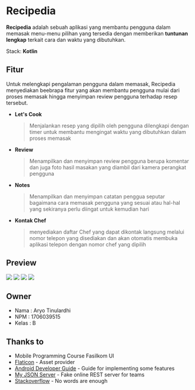 # Recipedia

**Recipedia** adalah sebuah aplikasi yang membantu pengguna dalam memasak menu-menu pilihan yang tersedia dengan memberikan **tuntunan lengkap** terkait cara dan waktu yang dibutuhkan.

Stack: **Kotlin**

## Fitur
Untuk melengkapi pengalaman pengguna dalam memasak, Recipedia menyediakan beebrapa fitur yang akan membantu pengguna mulai dari proses memasak hingga menyimpan review pengguna terhadap resep tersebut.

- **Let's Cook**
	> Menjalankan resep yang dipilih oleh pengguna dilengkapi dengan timer untuk membantu mengingat waktu yang dibutuhkan dalam proses memasak

- **Review**
	> Menampilkan dan menyimpan review pengguna berupa komentar dan juga foto hasil masakan yang diambil dari kamera perangkat pengguna

- **Notes**
	> Menampilkan dan menyimpan catatan penggua seputar bagaimana cara memasak pengguna yang sesuai atau hal-hal yang sekiranya perlu diingat untuk kemudian hari

- **Kontak Chef**
	> menyediakan daftar Chef yang dapat dikontak langsung melalui nomor telepon yang disediakan dan akan otomatis membuka aplikasi telepon dengan nomor chef yang dipilih

## Preview
![](https://i.imgur.com/CFKJq9C.png) ![](https://i.imgur.com/91TpJ9R.png) ![](https://i.imgur.com/nWphvor.png) ![](https://i.imgur.com/dVshyZX.png)




## Owner

- Nama 	: Aryo Tinulardhi
- NPM	: 1706039515
- Kelas	: B


## Thanks to
- Mobile Programming Course Fasilkom UI
- [Flaticon](https://www.flaticon.com/) - Asset provider
- [Android Developer Guide](https://developer.android.com/) - Guide for implementing some features
- [My JSON Server](https://my-json-server.typicode.com/)  - Fake online REST server for teams
- [Stackoverflow](https://stackoverflow.com/) - No words are enough
